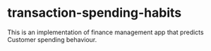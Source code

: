 # transaction-spending-habits
This is an implementation of finance management app that predicts Customer spending behaviour.
